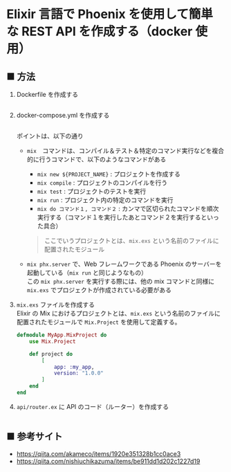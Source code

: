 # Elixir 言語で Phoenix を使用して簡単な REST API を作成する（docker 使用）

## ■ 方法

1. Dockerfile を作成する
    ```Dockerfile
    ```

1. docker-compose.yml を作成する
    ```yml
    ```

    ポイントは、以下の通り

    - `mix`　コマンドは、コンパイル＆テスト＆特定のコマンド実行などを複合的に行うコマンドで、以下のようなコマンドがある
        - `mix new ${PROJECT_NAME}` : プロジェクトを作成する
        - `mix compile` : プロジェクトのコンパイルを行う
        - `mix test` : プロジェクトのテストを実行
        - `mix run` : プロジェクト内の特定のコマンドを実行
        - `mix do コマンド１, コマンド２` : カンマで区切られたコマンドを順次実行する（コマンド１を実行したあとコマンド２を実行するといった具合）

        > ここでいうプロジェクトとは、`mix.exs` という名前のファイルに配置されたモジュール

    - `mix phx.server` で、Web フレームワークである Phoenix のサーバーを起動している（`mix run` と同じようなもの）<br>
        この `mix phx.server` を実行する際には、他の mix コマンドと同様に `mix.exs` でプロジェクトが作成されている必要がある

1. `mix.exs` ファイルを作成する<br>
    Elixir の Mix におけるプロジェクトとは、`mix.exs` という名前のファイルに配置されたモジュールで `Mix.Project` を使用して定義する。<br>
    ```ex
    defmodule MyApp.MixProject do
        use Mix.Project

        def project do
            [
                app: :my_app,
                version: "1.0.0"
            ]
        end
    end
    ```

1. `api/router.ex` に API のコード（ルーター）を作成する<br>
    ```ex
    ```

## ■ 参考サイト

- https://qiita.com/akameco/items/1920e351328b1cc0ace3
- https://qiita.com/nishiuchikazuma/items/be911dd1d202c1227d19
